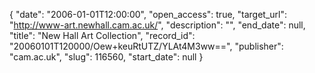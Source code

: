 {
  "date": "2006-01-01T12:00:00", 
  "open_access": true, 
  "target_url": "http://www-art.newhall.cam.ac.uk/", 
  "description": "", 
  "end_date": null, 
  "title": "New Hall Art Collection", 
  "record_id": "20060101T120000/Oew+keuRtUTZ/YLAt4M3ww==", 
  "publisher": "cam.ac.uk", 
  "slug": 116560, 
  "start_date": null
}

